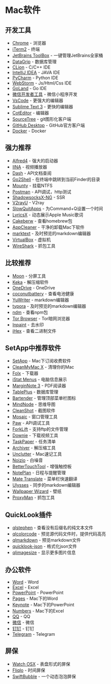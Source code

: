 # Mac软件

## 开发工具

- [Chrome](https://www.google.com/chrome/) - 浏览器
- [iTerm2](https://www.iterm2.com/) - 终端
- [JetBrains ToolBox](http://www.jetbrains.com/toolbox/app/) - 一键管理JetBrains全家桶
- [DataGrip](JetBrains-ToolBox) - 数据库管理
- [CLion](JetBrains-ToolBox) - C/C++ IDE
- [IntelliJ IDEA](JetBrains-ToolBox) - JAVA IDE
- [PyCharm](JetBrains-ToolBox) - Python IDE
- [WebStorm](JetBrains-ToolBox) - Js/Html/Css IDE
- [GoLand](JetBrains-ToolBox) - Go IDE
- [微信开发者工具](https://developers.weixin.qq.com/miniprogram/dev/devtools/download.html) - 微信小程序开发
- [VsCode](https://code.visualstudio.com/) - 更强大的编辑器
- [Sublime Text 3](https://www.sublimetext.com/) - 更快的编辑器
- [CotEditor](https://itunes.apple.com/cn/app/coteditor/id1024640650?mt=12) - 编辑器
- [SourceTree](https://www.sourcetreeapp.com/) - git图形化客户端
- [GitHub Desktop](https://desktop.github.com/) - GitHub官方客户端
- [Docker](https://www.docker.com/) - Docker

## 强力推荐

- [Alfred4](https://www.alfredapp.com/) - 强大的启动器
- [IINA](https://iina.io/) - 视频播放器
- [Dash](https://kapeli.com/dash) - API文档查阅
- [Go2Shell](https://zipzapmac.com/go2shell) - 在终端中跳转到当前Finder的目录
- [Mounty](https://mounty.app/) - 挂载NTFS
- [Postman](https://www.getpostman.com/) - API调试，http测试
- [ShadowsocksX-NG](https://github.com/shadowsocks/ShadowsocksX-NG) - SSR
- [V2rayU](https://github.com/yanue/V2rayU) - V2ray
- [SlowQuitApps](https://github.com/dteoh/SlowQuitApps) - 为Command+Q设置一个时间
- [LyricsX](https://itunes.apple.com/cn/app/lyricsx/id1254743014?mt=12) - 动态展示Apple Music歌词
- [Cakeberw](https://www.cakebrew.com/) - 查看homebrew包
- [AppCleaner](https://freemacsoft.net/appcleaner/) - 干净的卸载Mac下软件
- [marktext](https://github.com/marktext/marktext) - 及时预览的markdown编辑器
- [VirtualBox](https://www.virtualbox.org/) - 虚拟机
- [WireShark](https://www.wireshark.org/) - 抓包工具

## 比较推荐

- [Moon](https://manytricks.com/moom/) - 分屏工具
- [Keka](https://www.keka.io/en/) - 解压缩软件
- [OneDrive](https://itunes.apple.com/cn/app/onedrive/id823766827?mt=12) - OneDrive
- [coconutbattery](https://www.coconut-flavour.com/coconutbattery/) - 查看电池健康
- [YuWriter](https://ivarptr.github.io/yu-writer.site/) - markdown编辑器
- [typora](https://typora.io/) - 及时预览的markdown编辑器
- [ndm](https://720kb.github.io/ndm/) - 查看npm包
- [Tor Browser](https://www.torproject.org/) - Tor暗网浏览器
- [Inpaint](https://apps.apple.com/cn/app/inpaint/id1348772840?mt=12) - 去水印
- [iHex](https://apps.apple.com/cn/app/ihex-hex-editor/id909566003?mt=12) - 查看二进制文件

## SetApp中推荐软件

- [SetApp](https://setapp.com/) - Mac下订阅收费软件
- [CleanMyMac X](https://macpaw.com/cleanmymac) - 清理你的Mac
- [Folx](https://mac.eltima.com/cn/download-manager.html) - 下载器
- [iStat Menus](https://bjango.com/mac/istatmenus/) - 电脑信息展示
- [MarginNote 3](https://itunes.apple.com/cn/app/marginnote-3/id1423522373?mt=12) - PDF阅读器
- [TablePlus](https://tableplus.io/) - 数据库管理
- [Bartender](https://www.macbartender.com/) - 管理顶部菜单栏图标
- [MindNode](https://mindnode.com/) - 思维导图
- [CleanShot](https://getcleanshot.com/) - 截图软件
- [Mosaic](https://www.lightpillar.com/mosaic.html) - 窗口管理工具
- [Paw](https://paw.cloud/) - API调试工具
- [ForkLift](https://binarynights.com/) - 支持ftp的文件管理
- [Downie](https://software.charliemonroe.net/downie/) - 下载视频工具
- [TaskPaper](https://www.taskpaper.com/) - 任务清单
- [Archiver](https://archiverapp.com/) - 解压缩工具
- [Unclutter](https://unclutterapp.com/) - Mac速记工具
- [Noizio](https://noiz.io/) - 白噪音
- [BetterTouchTool](https://folivora.ai/) - 增强触控板
- [NotePlan](https://noteplan.co/) - 日程与提醒管理
- [Mate Translate](https://twopeoplesoftware.com/mate) - 菜单栏快速翻译
- [Ulysses](https://ulysses.app/) - 同步的markdown编辑器
- [Wallpaper Wizard](https://wallwiz.com/) - 壁纸
- [ProxyMan](https://proxyman.app/) - 抓包工具

## QuickLook插件

- [qlstephen](https://github.com/whomwah/qlstephen) - 查看没有后缀名的纯文本文件
- [qlcolorcode](https://github.com/sindresorhus/quick-look-plugins) - 预览源代码文件时，提供代码高亮
- [qlmarkdown](https://github.com/toland/qlmarkdown) - 预览markdown文件
- [quicklook-json](http://www.sagtau.com/quicklookjson.html#download) - 格式化json文件
- [qlimagesize](https://github.com/Nyx0uf/qlImageSize) - 显示更多图片信息

## 办公软件

- [Word](https://itunes.apple.com/cn/app/microsoft-word/id462054704?mt=12) - Word
- [Excel](https://itunes.apple.com/cn/app/microsoft-excel/id462058435?mt=12) - Excel
- [PowerPoint](https://itunes.apple.com/cn/app/microsoft-powerpoint/id462062816?mt=12) - PowerPoint
- [Pages](https://itunes.apple.com/cn/app/pages-%E6%96%87%E7%A8%BF/id409201541?mt=12) - Mac下的Word
- [Keynote](https://itunes.apple.com/cn/app/keynote-%E8%AE%B2%E6%BC%94/id409183694?mt=12) - Mac下的PowerPoint
- [Numbers](https://itunes.apple.com/cn/app/numbers-%E8%A1%A8%E6%A0%BC/id409203825?mt=12) - Mac下的Excel
- [QQ](https://itunes.apple.com/cn/app/qq/id451108668?mt=12) - QQ
- [微信](https://itunes.apple.com/cn/app/%E5%BE%AE%E4%BF%A1/id836500024?mt=12) - 微信
- [钉钉](https://itunes.apple.com/cn/app/%E9%92%89%E9%92%89/id1435447041?mt=12) - 钉钉
- [Telegram](https://telegram.org/) - Telegram

## 屏保

- [Watch OSX](http://www.rasmusnielsen.dk/applewatch/) - 表盘形式的屏保
- [Fliqlo](https://fliqlo.com/) - 时间屏保
- [SwiftBubble](https://github.com/nemesit/SwiftBubble) - 一个动态泡泡屏保